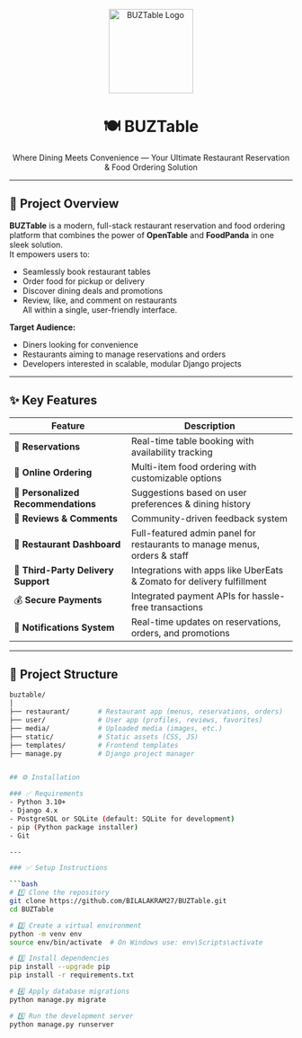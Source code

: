 <!-- Project Logo -->
<p align="center">
  <img src="https://drive.google.com/file/d/12RjFJydzxAd_oznyUxds0QhhJJYR_OwR/view?usp=drive_link" alt="BUZTable Logo" width="150">
</p>

<h1 align="center">🍽️ BUZTable</h1>
<p align="center">Where Dining Meets Convenience — Your Ultimate Restaurant Reservation & Food Ordering Solution</p>

---

## 📖 Project Overview

**BUZTable** is a modern, full-stack restaurant reservation and food ordering platform that combines the power of **OpenTable** and **FoodPanda** in one sleek solution.  
It empowers users to:
- Seamlessly book restaurant tables
- Order food for pickup or delivery
- Discover dining deals and promotions
- Review, like, and comment on restaurants  
All within a single, user-friendly interface.

**Target Audience:**  
- Diners looking for convenience  
- Restaurants aiming to manage reservations and orders  
- Developers interested in scalable, modular Django projects

---

## ✨ Key Features
| Feature                          | Description                                                                         |
|----------------------------------|-------------------------------------------------------------------------------------|
| 📝 **Reservations**              | Real-time table booking with availability tracking                                  |
| 🍔 **Online Ordering**           | Multi-item food ordering with customizable options                                  |
| 🎯 **Personalized Recommendations** | Suggestions based on user preferences & dining history                            |
| 💬 **Reviews & Comments**        | Community-driven feedback system                                                    |
| 💎 **Restaurant Dashboard**      | Full-featured admin panel for restaurants to manage menus, orders & staff           |
| 🚚 **Third-Party Delivery Support** | Integrations with apps like UberEats & Zomato for delivery fulfillment             |
| 💰 **Secure Payments**           | Integrated payment APIs for hassle-free transactions                               |
| 🔔 **Notifications System**      | Real-time updates on reservations, orders, and promotions                          |

---

## 📂 Project Structure

```bash
buztable/
│
├── restaurant/       # Restaurant app (menus, reservations, orders)
├── user/             # User app (profiles, reviews, favorites)
├── media/            # Uploaded media (images, etc.)
├── static/           # Static assets (CSS, JS)
├── templates/        # Frontend templates
├── manage.py         # Django project manager


## ⚙️ Installation

### ✅ Requirements
- Python 3.10+
- Django 4.x
- PostgreSQL or SQLite (default: SQLite for development)
- pip (Python package installer)
- Git

---

### ✅ Setup Instructions

```bash
# 1️⃣ Clone the repository
git clone https://github.com/BILALAKRAM27/BUZTable.git
cd BUZTable

# 2️⃣ Create a virtual environment
python -m venv env
source env/bin/activate  # On Windows use: env\Scripts\activate

# 3️⃣ Install dependencies
pip install --upgrade pip
pip install -r requirements.txt

# 4️⃣ Apply database migrations
python manage.py migrate

# 5️⃣ Run the development server
python manage.py runserver

